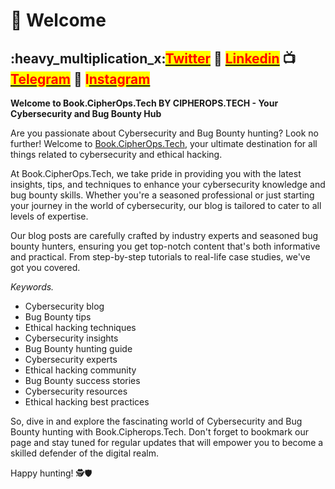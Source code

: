 # 💛 Welcome

##

## &#x20;:heavy\_multiplication\_x:[<mark style="color:red;">Twitter</mark>](https://twitter.com/Cipher0ps\_tech?t=MlqumIay8I49eWwhjgrotg\&s=09) :link: [<mark style="color:red;">Linkedin</mark>](https://www.linkedin.com/company/cipherops/) :tv: [<mark style="color:red;">Telegram</mark>](https://t.me/cipherops\_tech) :tada: <mark style="color:red;">I</mark>[<mark style="color:red;">nstagram</mark>](https://instagram.com/cipherops\_tech?igshid=MzNlNGNkZWQ4Mg==)

**Welcome to Book.CipherOps.Tech BY CIPHEROPS.TECH - Your Cybersecurity and Bug Bounty Hub**

Are you passionate about Cybersecurity and Bug Bounty hunting? Look no further! Welcome to [Book.CipherOps.Tech](https://book.cipherops.tech), your ultimate destination for all things related to cybersecurity and ethical hacking.

At Book.CipherOps.Tech, we take pride in providing you with the latest insights, tips, and techniques to enhance your cybersecurity knowledge and bug bounty skills. Whether you're a seasoned professional or just starting your journey in the world of cybersecurity, our blog is tailored to cater to all levels of expertise.

Our blog posts are carefully crafted by industry experts and seasoned bug bounty hunters, ensuring you get top-notch content that's both informative and practical. From step-by-step tutorials to real-life case studies, we've got you covered.

_Keywords._

* Cybersecurity blog
* Bug Bounty tips
* Ethical hacking techniques
* Cybersecurity insights
* Bug Bounty hunting guide
* Cybersecurity experts
* Ethical hacking community
* Bug Bounty success stories
* Cybersecurity resources
* Ethical hacking best practices

So, dive in and explore the fascinating world of Cybersecurity and Bug Bounty hunting with Book.Cipherops.Tech. Don't forget to bookmark our page and stay tuned for regular updates that will empower you to become a skilled defender of the digital realm.

Happy hunting! 🕵️🛡️
